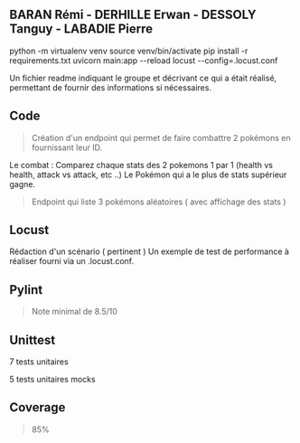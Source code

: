 ## BARAN Rémi - DERHILLE Erwan - DESSOLY Tanguy - LABADIE Pierre 

python -m virtualenv venv
source venv/bin/activate 
pip install -r requirements.txt
uvicorn main:app --reload 
locust --config=.locust.conf

Un fichier readme indiquant le groupe et décrivant ce qui a était réalisé, permettant de fournir des informations si nécessaires.

## Code
> Création d'un endpoint qui permet de faire combattre 2 pokémons en fournissant leur ID.

Le combat : 
Comparez chaque stats des 2 pokemons 1 par 1 (health vs health, attack vs attack, etc ..)
Le Pokémon qui a le plus de stats supérieur gagne.
> Endpoint qui liste 3 pokémons aléatoires ( avec affichage des stats )

## Locust
Rédaction d'un scénario ( pertinent )
Un exemple de test de performance à réaliser fourni via un .locust.conf.

## Pylint
> Note minimal de 8.5/10

## Unittest
7 tests unitaires

5 tests unitaires mocks

## Coverage
> 85% 